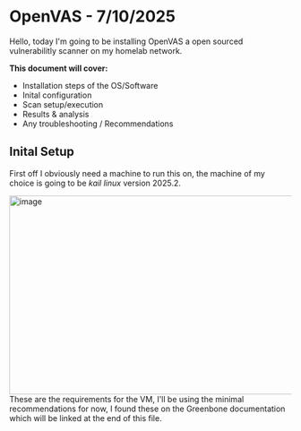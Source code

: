 # OpenVAS - 7/10/2025

Hello, today I'm going to be installing OpenVAS a open sourced vulnerabilitly scanner on my homelab network. 

**This document will cover:**
  - Installation steps of the OS/Software
  - Inital configuration
  - Scan setup/execution
  - Results & analysis
  - Any troubleshooting / Recommendations

## Inital Setup

First off I obviously need a machine to run this on, the machine of my choice is going to be *kail linux* version 2025.2.

<img width="574" height="355" alt="image" src="https://github.com/user-attachments/assets/9c525f99-7cfd-47b3-aedd-fbef70357e3b" />
These are the requirements for the VM, I'll be using the minimal recommendations for now, I found these on the Greenbone documentation which will be linked at the end of this file.
